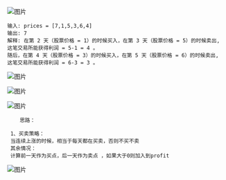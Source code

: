 ![图片](https://user-images.githubusercontent.com/38878365/185014364-5a44bce9-fa9a-4bd0-8fea-afc2da47f8d8.png)
    
    输入: prices = [7,1,5,3,6,4]
    输出: 7
    解释: 在第 2 天（股票价格 = 1）的时候买入，在第 3 天（股票价格 = 5）的时候卖出, 这笔交易所能获得利润 = 5-1 = 4 。
    随后，在第 4 天（股票价格 = 3）的时候买入，在第 5 天（股票价格 = 6）的时候卖出, 这笔交易所能获得利润 = 6-3 = 3 。

![图片](https://user-images.githubusercontent.com/38878365/185014591-86dae01c-42c1-478e-8ddc-9130705e2a71.png)


![图片](https://user-images.githubusercontent.com/38878365/185017239-1ba13a8d-8154-4e1c-80b6-3c9b5dfa0d3d.png)

![图片](https://user-images.githubusercontent.com/38878365/185017484-679b200f-8553-4c4a-834b-522ef0c04076.png)

        
        思路：
        
     1、买卖策略：
     当连续上涨的时候，相当于每天都在买卖，否则不买不卖
     其余情况：
     计算前一天作为买点，后一天作为卖点 ，如果大于0则加入到profit
     
![图片](https://user-images.githubusercontent.com/38878365/185018148-df44aef4-b17b-4180-a77f-8bca21f580c0.png)
    
